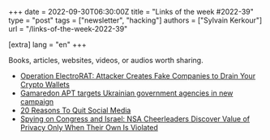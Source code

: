 +++
date = 2022-09-30T06:30:00Z
title = "Links of the week #2022-39"
type = "post"
tags = ["newsletter", "hacking"]
authors = ["Sylvain Kerkour"]
url = "/links-of-the-week-2022-39"

[extra]
lang = "en"
+++

Books, articles, websites, videos, or audios worth sharing.

* [Operation ElectroRAT: Attacker Creates Fake Companies to Drain Your Crypto Wallets](https://www.intezer.com/blog/research/operation-electrorat-attacker-creates-fake-companies-to-drain-your-crypto-wallets/)
* [Gamaredon APT targets Ukrainian government agencies in new campaign](https://blog.talosintelligence.com/2022/09/gamaredon-apt-targets-ukrainian-agencies.html)
* [20 Reasons To Quit Social Media](https://durmonski.com/life-advice/reasons-to-quit-social-media/)
* [Spying on Congress and Israel: NSA Cheerleaders Discover Value of Privacy Only When Their Own Is Violated](https://theintercept.com/2015/12/30/spying-on-congress-and-israel-nsa-cheerleaders-discover-value-of-privacy-only-when-their-own-is-violated/)
